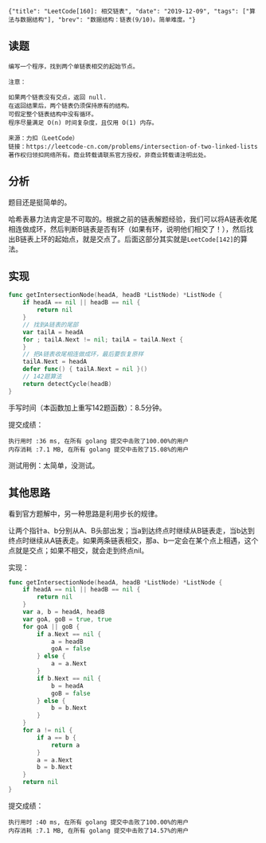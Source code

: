 ```lw-blog-meta
{"title": "LeetCode[160]: 相交链表", "date": "2019-12-09", "tags": ["算法与数据结构"], "brev": "数据结构：链表(9/10)。简单难度。"}
```

## 读题

```text
编写一个程序，找到两个单链表相交的起始节点。

注意：

如果两个链表没有交点，返回 null.
在返回结果后，两个链表仍须保持原有的结构。
可假定整个链表结构中没有循环。
程序尽量满足 O(n) 时间复杂度，且仅用 O(1) 内存。

来源：力扣（LeetCode）
链接：https://leetcode-cn.com/problems/intersection-of-two-linked-lists
著作权归领扣网络所有。商业转载请联系官方授权，非商业转载请注明出处。
```

## 分析

题目还是挺简单的。

哈希表暴力法肯定是不可取的。根据之前的链表解题经验，我们可以将A链表收尾相连做成环，然后判断B链表是否有环（如果有环，说明他们相交了！），然后找出B链表上环的起始点，就是交点了。后面这部分其实就是`LeetCode[142]`的算法。

## 实现

```go
func getIntersectionNode(headA, headB *ListNode) *ListNode {
    if headA == nil || headB == nil {
        return nil
    }
    // 找到A链表的尾部
    var tailA = headA
    for ; tailA.Next != nil; tailA = tailA.Next {
    }
    // 把A链表收尾相连做成环，最后要恢复原样
    tailA.Next = headA
    defer func() { tailA.Next = nil }()
    // 142题算法
    return detectCycle(headB)
}
```

手写时间（本函数加上重写142题函数）：8.5分钟。

提交成绩：

```text
执行用时 :36 ms, 在所有 golang 提交中击败了100.00%的用户
内存消耗 :7.1 MB, 在所有 golang 提交中击败了15.08%的用户
```

测试用例：太简单，没测试。

## 其他思路

看到官方题解中，另一种思路是利用步长的规律。

让两个指针a、b分别从A、B头部出发；当a到达终点时继续从B链表走，当b达到终点时继续从A链表走。如果两条链表相交，那a、b一定会在某个点上相遇，这个点就是交点；如果不相交，就会走到终点nil。

实现：

```go
func getIntersectionNode(headA, headB *ListNode) *ListNode {
    if headA == nil || headB == nil {
        return nil
    }
    var a, b = headA, headB
    var goA, goB = true, true
    for goA || goB {
        if a.Next == nil {
            a = headB
            goA = false
        } else {
            a = a.Next
        }
        if b.Next == nil {
            b = headA
            goB = false
        } else {
            b = b.Next
        }
    }
    for a != nil {
        if a == b {
            return a
        }
        a = a.Next
        b = b.Next
    }
    return nil
}
```

提交成绩：

```text
执行用时 :40 ms, 在所有 golang 提交中击败了100.00%的用户
内存消耗 :7.1 MB, 在所有 golang 提交中击败了14.57%的用户
```
